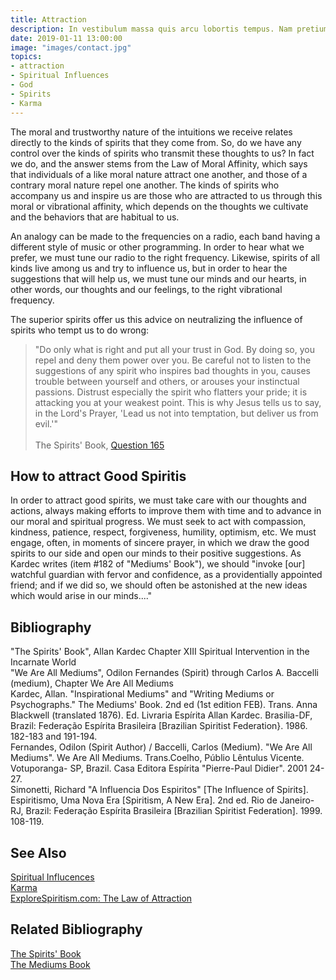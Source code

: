 ```yaml
---
title: Attraction
description: In vestibulum massa quis arcu lobortis tempus. Nam pretium arcu in odio vulputate luctus.
date: 2019-01-11 13:00:00
image: "images/contact.jpg"
topics: 
- attraction
- Spiritual Influences
- God
- Spirits
- Karma
---
```


The moral and trustworthy nature of the intuitions we receive relates directly to the kinds of spirits that they come from. So, do we have any control over the kinds of spirits who transmit these thoughts to us?  In fact we do, and the answer stems from the Law of Moral Affinity, which says that individuals of a like moral nature attract one another, and those of a contrary moral nature repel one another. The kinds of spirits who accompany us and inspire us are those who are attracted to us through this moral or vibrational affinity, which depends on the thoughts we cultivate and the behaviors that are habitual to us. 

An analogy can be made to the frequencies on a radio, each band having a different style of music or other programming.  In order to hear what we prefer, we must tune our radio to the right frequency.   Likewise, spirits of all kinds live among us and try to influence us, but in order to hear the suggestions that will help  us, we must tune our minds and our hearts, in other words, our thoughts and our feelings, to the right vibrational frequency.

The superior spirits offer us this advice on neutralizing the influence of spirits who tempt us to do wrong: 

> "Do only what is right and put all your trust in God.  By doing so, you repel and deny them power over you.  Be careful not to listen to the suggestions of any spirit who inspires bad thoughts in you, causes trouble between yourself and others, or arouses your instinctual passions.  Distrust especially the spirit who flatters your pride; it is attacking you at your weakest point.  This is why Jesus tells us to say, in the Lord's Prayer, 'Lead us not into temptation, but deliver us from evil.'"<br><br>
> The Spirits' Book, [Question 165](/books/the-spirits-book/165)

## How to attract Good Spiritis
In order to attract good spirits, we must take care with our thoughts and actions, always making efforts to improve them with time and to advance in our moral and spiritual progress.  We must seek to act with compassion, kindness, patience, respect, forgiveness, humility, optimism, etc.  We must engage, often, in moments of sincere prayer, in which we draw the good spirits to our side and open our minds to their positive suggestions. As Kardec writes (item #182 of "Mediums' Book"), we should "invoke [our] watchful guardian with fervor and confidence, as a providentially appointed friend; and if we did so, we should often be astonished at the new ideas which would arise in our minds...."

## Bibliography
"The Spirits' Book", Allan Kardec   Chapter XIII Spiritual Intervention in the Incarnate World  
"We Are All Mediums", Odilon Fernandes (Spirit) through Carlos A. Baccelli (medium), Chapter We Are All Mediums  
Kardec, Allan. "Inspirational Mediums" and "Writing Mediums or Psychographs." The Mediums' Book. 2nd ed (1st edition FEB). Trans. Anna Blackwell (translated 1876). Ed. Livraria Espírita Allan Kardec. Brasilia-DF, Brazil:  Federação Espírita Brasileira [Brazilian Spiritist Federation}. 1986. 182-183 and 191-194.  
Fernandes, Odilon (Spirit Author) / Baccelli, Carlos (Medium). "We Are All Mediums". We Are All Mediums.  Trans.Coelho, Públio Lêntulus Vicente. Votuporanga- SP, Brazil. Casa Editora Espírita "Pierre-Paul Didier". 2001 24-27.   
Simonetti, Richard "A Influencia Dos Espiritos" [The Influence of Spirits]. Espiritismo, Uma Nova Era [Spiritism, A New Era]. 2nd ed. Rio de Janeiro-RJ, Brazil: Federação Espírita Brasileira [Brazilian Spiritist Federation]. 1999. 108-119.  

## See Also
[Spiritual Influcences](/spiritism/mediumship/spiritual-influences)  
[Karma](/divine-laws/karma)  
[ExploreSpiritism.com: The Law of Attraction](//www.explorespiritism.com/Science_Mediumship_We're%20All_Law%20of%20Attraction.htm)  

## Related Bibliography
[The Spirits' Book](/books/the-spirits-book)  
[The Mediums Book](/books/the-mediums-book)  


